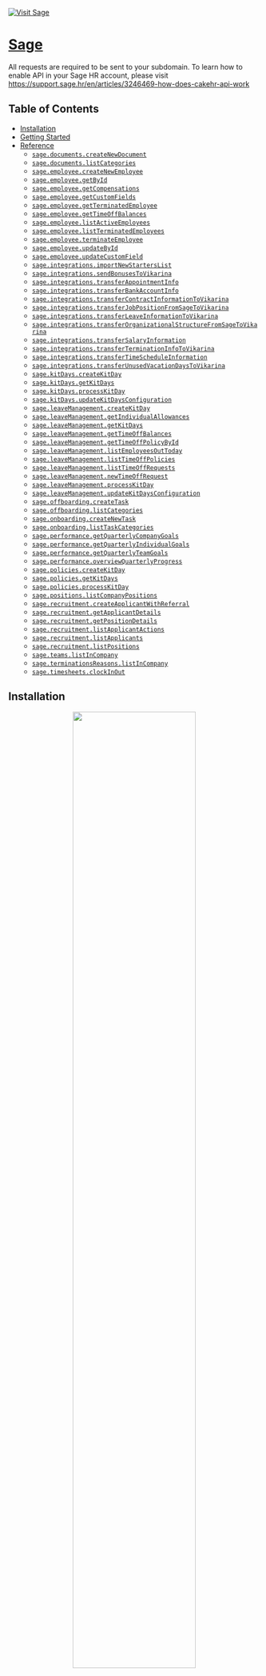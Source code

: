 <div align="left">

[![Visit Sage](./header.png)](https://sage.com)

# [Sage](https://sage.com)<a id="sage"></a>

All requests are required to be sent to your subdomain. To learn how to enable API in your Sage HR account, please visit https://support.sage.hr/en/articles/3246469-how-does-cakehr-api-work

</div>

## Table of Contents<a id="table-of-contents"></a>

<!-- toc -->

- [Installation](#installation)
- [Getting Started](#getting-started)
- [Reference](#reference)
  * [`sage.documents.createNewDocument`](#sagedocumentscreatenewdocument)
  * [`sage.documents.listCategories`](#sagedocumentslistcategories)
  * [`sage.employee.createNewEmployee`](#sageemployeecreatenewemployee)
  * [`sage.employee.getById`](#sageemployeegetbyid)
  * [`sage.employee.getCompensations`](#sageemployeegetcompensations)
  * [`sage.employee.getCustomFields`](#sageemployeegetcustomfields)
  * [`sage.employee.getTerminatedEmployee`](#sageemployeegetterminatedemployee)
  * [`sage.employee.getTimeOffBalances`](#sageemployeegettimeoffbalances)
  * [`sage.employee.listActiveEmployees`](#sageemployeelistactiveemployees)
  * [`sage.employee.listTerminatedEmployees`](#sageemployeelistterminatedemployees)
  * [`sage.employee.terminateEmployee`](#sageemployeeterminateemployee)
  * [`sage.employee.updateById`](#sageemployeeupdatebyid)
  * [`sage.employee.updateCustomField`](#sageemployeeupdatecustomfield)
  * [`sage.integrations.importNewStartersList`](#sageintegrationsimportnewstarterslist)
  * [`sage.integrations.sendBonusesToVikarina`](#sageintegrationssendbonusestovikarina)
  * [`sage.integrations.transferAppointmentInfo`](#sageintegrationstransferappointmentinfo)
  * [`sage.integrations.transferBankAccountInfo`](#sageintegrationstransferbankaccountinfo)
  * [`sage.integrations.transferContractInformationToVikarina`](#sageintegrationstransfercontractinformationtovikarina)
  * [`sage.integrations.transferJobPositionFromSageToVikarina`](#sageintegrationstransferjobpositionfromsagetovikarina)
  * [`sage.integrations.transferLeaveInformationToVikarina`](#sageintegrationstransferleaveinformationtovikarina)
  * [`sage.integrations.transferOrganizationalStructureFromSageToVikarina`](#sageintegrationstransferorganizationalstructurefromsagetovikarina)
  * [`sage.integrations.transferSalaryInformation`](#sageintegrationstransfersalaryinformation)
  * [`sage.integrations.transferTerminationInfoToVikarina`](#sageintegrationstransferterminationinfotovikarina)
  * [`sage.integrations.transferTimeScheduleInformation`](#sageintegrationstransfertimescheduleinformation)
  * [`sage.integrations.transferUnusedVacationDaysToVikarina`](#sageintegrationstransferunusedvacationdaystovikarina)
  * [`sage.kitDays.createKitDay`](#sagekitdayscreatekitday)
  * [`sage.kitDays.getKitDays`](#sagekitdaysgetkitdays)
  * [`sage.kitDays.processKitDay`](#sagekitdaysprocesskitday)
  * [`sage.kitDays.updateKitDaysConfiguration`](#sagekitdaysupdatekitdaysconfiguration)
  * [`sage.leaveManagement.createKitDay`](#sageleavemanagementcreatekitday)
  * [`sage.leaveManagement.getIndividualAllowances`](#sageleavemanagementgetindividualallowances)
  * [`sage.leaveManagement.getKitDays`](#sageleavemanagementgetkitdays)
  * [`sage.leaveManagement.getTimeOffBalances`](#sageleavemanagementgettimeoffbalances)
  * [`sage.leaveManagement.getTimeOffPolicyById`](#sageleavemanagementgettimeoffpolicybyid)
  * [`sage.leaveManagement.listEmployeesOutToday`](#sageleavemanagementlistemployeesouttoday)
  * [`sage.leaveManagement.listTimeOffPolicies`](#sageleavemanagementlisttimeoffpolicies)
  * [`sage.leaveManagement.listTimeOffRequests`](#sageleavemanagementlisttimeoffrequests)
  * [`sage.leaveManagement.newTimeOffRequest`](#sageleavemanagementnewtimeoffrequest)
  * [`sage.leaveManagement.processKitDay`](#sageleavemanagementprocesskitday)
  * [`sage.leaveManagement.updateKitDaysConfiguration`](#sageleavemanagementupdatekitdaysconfiguration)
  * [`sage.offboarding.createTask`](#sageoffboardingcreatetask)
  * [`sage.offboarding.listCategories`](#sageoffboardinglistcategories)
  * [`sage.onboarding.createNewTask`](#sageonboardingcreatenewtask)
  * [`sage.onboarding.listTaskCategories`](#sageonboardinglisttaskcategories)
  * [`sage.performance.getQuarterlyCompanyGoals`](#sageperformancegetquarterlycompanygoals)
  * [`sage.performance.getQuarterlyIndividualGoals`](#sageperformancegetquarterlyindividualgoals)
  * [`sage.performance.getQuarterlyTeamGoals`](#sageperformancegetquarterlyteamgoals)
  * [`sage.performance.overviewQuarterlyProgress`](#sageperformanceoverviewquarterlyprogress)
  * [`sage.policies.createKitDay`](#sagepoliciescreatekitday)
  * [`sage.policies.getKitDays`](#sagepoliciesgetkitdays)
  * [`sage.policies.processKitDay`](#sagepoliciesprocesskitday)
  * [`sage.positions.listCompanyPositions`](#sagepositionslistcompanypositions)
  * [`sage.recruitment.createApplicantWithReferral`](#sagerecruitmentcreateapplicantwithreferral)
  * [`sage.recruitment.getApplicantDetails`](#sagerecruitmentgetapplicantdetails)
  * [`sage.recruitment.getPositionDetails`](#sagerecruitmentgetpositiondetails)
  * [`sage.recruitment.listApplicantActions`](#sagerecruitmentlistapplicantactions)
  * [`sage.recruitment.listApplicants`](#sagerecruitmentlistapplicants)
  * [`sage.recruitment.listPositions`](#sagerecruitmentlistpositions)
  * [`sage.teams.listInCompany`](#sageteamslistincompany)
  * [`sage.terminationsReasons.listInCompany`](#sageterminationsreasonslistincompany)
  * [`sage.timesheets.clockInOut`](#sagetimesheetsclockinout)

<!-- tocstop -->

## Installation<a id="installation"></a>
<div align="center">
  <a href="https://konfigthis.com/sdk-sign-up?company=Sage&language=TypeScript">
    <img src="https://raw.githubusercontent.com/konfig-dev/brand-assets/HEAD/cta-images/typescript-cta.png" width="70%">
  </a>
</div>

## Getting Started<a id="getting-started"></a>

```typescript
import { Sage } from "sage-typescript-sdk";

const sage = new Sage({
  // Defining the base path is optional and defaults to https://subdomain.sage.hr/api
  // basePath: "https://subdomain.sage.hr/api",
  apiKey: "API_KEY",
});

const createNewDocumentResponse = await sage.documents.createNewDocument({
  file: fs.readFileSync("/path/to/file"),
  employee_id: 1,
});

console.log(createNewDocumentResponse);
```

## Reference<a id="reference"></a>


### `sage.documents.createNewDocument`<a id="sagedocumentscreatenewdocument"></a>

Document will only be visible to employee themselves

#### 🛠️ Usage<a id="🛠️-usage"></a>

```typescript
const createNewDocumentResponse = await sage.documents.createNewDocument({
  file: fs.readFileSync("/path/to/file"),
  employee_id: 1,
});
```

#### ⚙️ Parameters<a id="⚙️-parameters"></a>

##### file: `Uint8Array | File | buffer.File`<a id="file-uint8array--file--bufferfile"></a>

The file to upload.

##### employeeId: `number`<a id="employeeid-number"></a>

Employee identifier

##### description: `string`<a id="description-string"></a>

Document description

##### categoryId: `number`<a id="categoryid-number"></a>

Category identifier, leave empty for default category

##### notify: `string`<a id="notify-string"></a>

\\\'true\\\' to notify employee by email

#### 🔄 Return<a id="🔄-return"></a>

[DocumentsCreateNewDocumentResponse](./models/documents-create-new-document-response.ts)

#### 🌐 Endpoint<a id="🌐-endpoint"></a>

`/documents` `POST`

[🔙 **Back to Table of Contents**](#table-of-contents)

---


### `sage.documents.listCategories`<a id="sagedocumentslistcategories"></a>

List document categories

#### 🛠️ Usage<a id="🛠️-usage"></a>

```typescript
const listCategoriesResponse = await sage.documents.listCategories();
```

#### 🔄 Return<a id="🔄-return"></a>

[DocumentsListCategoriesResponse](./models/documents-list-categories-response.ts)

#### 🌐 Endpoint<a id="🌐-endpoint"></a>

`/documents/categories` `GET`

[🔙 **Back to Table of Contents**](#table-of-contents)

---


### `sage.employee.createNewEmployee`<a id="sageemployeecreatenewemployee"></a>

Create new employee

#### 🛠️ Usage<a id="🛠️-usage"></a>

```typescript
const createNewEmployeeResponse = await sage.employee.createNewEmployee({
  email: "email_example",
  first_name: "first_name_example",
  last_name: "last_name_example",
});
```

#### ⚙️ Parameters<a id="⚙️-parameters"></a>

##### email: `string`<a id="email-string"></a>

Employees email

##### firstName: `string`<a id="firstname-string"></a>

Employees first name

##### lastName: `string`<a id="lastname-string"></a>

Employees last name

##### workStartDate: `string`<a id="workstartdate-string"></a>

Employees work start date, format: YYYY-MM-DD, leave empty to use todays date

##### sendEmail: `string`<a id="sendemail-string"></a>

\\\'true\\\' to send welcome email to employee

#### 🔄 Return<a id="🔄-return"></a>

[EmployeeCreateNewEmployeeResponse](./models/employee-create-new-employee-response.ts)

#### 🌐 Endpoint<a id="🌐-endpoint"></a>

`/employees` `POST`

[🔙 **Back to Table of Contents**](#table-of-contents)

---


### `sage.employee.getById`<a id="sageemployeegetbyid"></a>

Single active employee in company

#### 🛠️ Usage<a id="🛠️-usage"></a>

```typescript
const getByIdResponse = await sage.employee.getById({
  id: 1,
});
```

#### ⚙️ Parameters<a id="⚙️-parameters"></a>

##### id: `number`<a id="id-number"></a>

Numeric ID of the user to get.

##### teamHistory: `boolean`<a id="teamhistory-boolean"></a>

##### employmentStatusHistory: `boolean`<a id="employmentstatushistory-boolean"></a>

##### positionHistory: `boolean`<a id="positionhistory-boolean"></a>

#### 🔄 Return<a id="🔄-return"></a>

[EmployeeGetByIdResponse](./models/employee-get-by-id-response.ts)

#### 🌐 Endpoint<a id="🌐-endpoint"></a>

`/employees/{id}` `GET`

[🔙 **Back to Table of Contents**](#table-of-contents)

---


### `sage.employee.getCompensations`<a id="sageemployeegetcompensations"></a>

Employee compensations

#### 🛠️ Usage<a id="🛠️-usage"></a>

```typescript
const getCompensationsResponse = await sage.employee.getCompensations({
  id: 1,
});
```

#### ⚙️ Parameters<a id="⚙️-parameters"></a>

##### id: `number`<a id="id-number"></a>

Numeric ID of the user to get.

#### 🔄 Return<a id="🔄-return"></a>

[EmployeeGetCompensationsResponse](./models/employee-get-compensations-response.ts)

#### 🌐 Endpoint<a id="🌐-endpoint"></a>

`/employees/{id}/compensations` `GET`

[🔙 **Back to Table of Contents**](#table-of-contents)

---


### `sage.employee.getCustomFields`<a id="sageemployeegetcustomfields"></a>

Employee custom fields

#### 🛠️ Usage<a id="🛠️-usage"></a>

```typescript
const getCustomFieldsResponse = await sage.employee.getCustomFields({
  id: 1,
});
```

#### ⚙️ Parameters<a id="⚙️-parameters"></a>

##### id: `number`<a id="id-number"></a>

Numeric ID of the user to get.

#### 🔄 Return<a id="🔄-return"></a>

[EmployeeGetCustomFieldsResponse](./models/employee-get-custom-fields-response.ts)

#### 🌐 Endpoint<a id="🌐-endpoint"></a>

`/employees/{id}/custom-fields` `GET`

[🔙 **Back to Table of Contents**](#table-of-contents)

---


### `sage.employee.getTerminatedEmployee`<a id="sageemployeegetterminatedemployee"></a>

Single terminated employee in company

#### 🛠️ Usage<a id="🛠️-usage"></a>

```typescript
const getTerminatedEmployeeResponse = await sage.employee.getTerminatedEmployee(
  {
    id: 1,
  }
);
```

#### ⚙️ Parameters<a id="⚙️-parameters"></a>

##### id: `number`<a id="id-number"></a>

Numeric ID of the user to get.

#### 🔄 Return<a id="🔄-return"></a>

[EmployeeGetTerminatedEmployeeResponse](./models/employee-get-terminated-employee-response.ts)

#### 🌐 Endpoint<a id="🌐-endpoint"></a>

`/terminated-employees/{id}` `GET`

[🔙 **Back to Table of Contents**](#table-of-contents)

---


### `sage.employee.getTimeOffBalances`<a id="sageemployeegettimeoffbalances"></a>

Employee time off balances

#### 🛠️ Usage<a id="🛠️-usage"></a>

```typescript
const getTimeOffBalancesResponse = await sage.employee.getTimeOffBalances({
  id: 1,
});
```

#### ⚙️ Parameters<a id="⚙️-parameters"></a>

##### id: `number`<a id="id-number"></a>

Numeric ID of the user to get.

#### 🔄 Return<a id="🔄-return"></a>

[LeaveManagementGetTimeOffBalancesResponse](./models/leave-management-get-time-off-balances-response.ts)

#### 🌐 Endpoint<a id="🌐-endpoint"></a>

`/employees/{id}/leave-management/balances` `GET`

[🔙 **Back to Table of Contents**](#table-of-contents)

---


### `sage.employee.listActiveEmployees`<a id="sageemployeelistactiveemployees"></a>

List active employees in company

#### 🛠️ Usage<a id="🛠️-usage"></a>

```typescript
const listActiveEmployeesResponse = await sage.employee.listActiveEmployees({});
```

#### ⚙️ Parameters<a id="⚙️-parameters"></a>

##### page: `number`<a id="page-number"></a>

##### teamHistory: `boolean`<a id="teamhistory-boolean"></a>

##### employmentStatusHistory: `boolean`<a id="employmentstatushistory-boolean"></a>

##### positionHistory: `boolean`<a id="positionhistory-boolean"></a>

#### 🔄 Return<a id="🔄-return"></a>

[EmployeeListActiveEmployeesResponse](./models/employee-list-active-employees-response.ts)

#### 🌐 Endpoint<a id="🌐-endpoint"></a>

`/employees` `GET`

[🔙 **Back to Table of Contents**](#table-of-contents)

---


### `sage.employee.listTerminatedEmployees`<a id="sageemployeelistterminatedemployees"></a>

List terminated employees in company

#### 🛠️ Usage<a id="🛠️-usage"></a>

```typescript
const listTerminatedEmployeesResponse =
  await sage.employee.listTerminatedEmployees({});
```

#### ⚙️ Parameters<a id="⚙️-parameters"></a>

##### page: `number`<a id="page-number"></a>

#### 🔄 Return<a id="🔄-return"></a>

[EmployeeListTerminatedEmployeesResponse](./models/employee-list-terminated-employees-response.ts)

#### 🌐 Endpoint<a id="🌐-endpoint"></a>

`/terminated-employees` `GET`

[🔙 **Back to Table of Contents**](#table-of-contents)

---


### `sage.employee.terminateEmployee`<a id="sageemployeeterminateemployee"></a>

Terminate employee

#### 🛠️ Usage<a id="🛠️-usage"></a>

```typescript
const terminateEmployeeResponse = await sage.employee.terminateEmployee({
  id: 1,
  date: "date_example",
  termination_reason_id: 3.14,
});
```

#### ⚙️ Parameters<a id="⚙️-parameters"></a>

##### id: `number`<a id="id-number"></a>

Numeric ID of the user

##### date: `string`<a id="date-string"></a>

Last working day; format: YYYY-MM-DD

##### terminationReasonId: `number`<a id="terminationreasonid-number"></a>

Termination reason ID

##### comments: `string`<a id="comments-string"></a>

Comments

#### 🔄 Return<a id="🔄-return"></a>

[EmployeeTerminateEmployeeResponse](./models/employee-terminate-employee-response.ts)

#### 🌐 Endpoint<a id="🌐-endpoint"></a>

`/employees/{id}/terminations` `POST`

[🔙 **Back to Table of Contents**](#table-of-contents)

---


### `sage.employee.updateById`<a id="sageemployeeupdatebyid"></a>

Update Employee

#### 🛠️ Usage<a id="🛠️-usage"></a>

```typescript
const updateByIdResponse = await sage.employee.updateById({
  id: 1,
  first_name: "Jane",
  last_name: "Doe",
  work_start_date: "2020-01-28",
  location_id: 1,
  team_id: 2,
  leader_id: 3,
  position_id: 101,
  employee_number: "0123456",
});
```

#### ⚙️ Parameters<a id="⚙️-parameters"></a>

##### id: `number`<a id="id-number"></a>

Numeric ID of the user to update.

##### first_name: `string`<a id="first_name-string"></a>

##### last_name: `string`<a id="last_name-string"></a>

##### work_start_date: `string`<a id="work_start_date-string"></a>

##### location_id: `number`<a id="location_id-number"></a>

##### team_id: `number`<a id="team_id-number"></a>

##### leader_id: `number`<a id="leader_id-number"></a>

##### position_id: `number`<a id="position_id-number"></a>

##### employee_number: `string`<a id="employee_number-string"></a>

##### approver_ids: `number`[]<a id="approver_ids-number"></a>

##### selected_leave_types: `number`[]<a id="selected_leave_types-number"></a>

#### 🔄 Return<a id="🔄-return"></a>

[EmployeeUpdateByIdResponse](./models/employee-update-by-id-response.ts)

#### 🌐 Endpoint<a id="🌐-endpoint"></a>

`/employees/{id}` `PUT`

[🔙 **Back to Table of Contents**](#table-of-contents)

---


### `sage.employee.updateCustomField`<a id="sageemployeeupdatecustomfield"></a>

Update employee custom field

#### 🛠️ Usage<a id="🛠️-usage"></a>

```typescript
const updateCustomFieldResponse = await sage.employee.updateCustomField({
  id: 1,
  customFieldId: 1,
  value: "value_example",
});
```

#### ⚙️ Parameters<a id="⚙️-parameters"></a>

##### id: `number`<a id="id-number"></a>

Employee identifier

##### customFieldId: `number`<a id="customfieldid-number"></a>

Custom field identifier

##### value: `string`<a id="value-string"></a>

String or array (for tags)

#### 🔄 Return<a id="🔄-return"></a>

[EmployeeUpdateCustomFieldResponse](./models/employee-update-custom-field-response.ts)

#### 🌐 Endpoint<a id="🌐-endpoint"></a>

`/employees/{id}/custom-fields/{custom_field_id}` `PUT`

[🔙 **Back to Table of Contents**](#table-of-contents)

---


### `sage.integrations.importNewStartersList`<a id="sageintegrationsimportnewstarterslist"></a>

New starters list from Sage HR to Vikarina

#### 🛠️ Usage<a id="🛠️-usage"></a>

```typescript
const importNewStartersListResponse =
  await sage.integrations.importNewStartersList({});
```

#### ⚙️ Parameters<a id="⚙️-parameters"></a>

##### startDate: `string`<a id="startdate-string"></a>

##### endDate: `string`<a id="enddate-string"></a>

#### 🔄 Return<a id="🔄-return"></a>

[IntegrationsImportNewStartersListResponse](./models/integrations-import-new-starters-list-response.ts)

#### 🌐 Endpoint<a id="🌐-endpoint"></a>

`/vikarina/newstarter-employees` `POST`

[🔙 **Back to Table of Contents**](#table-of-contents)

---


### `sage.integrations.sendBonusesToVikarina`<a id="sageintegrationssendbonusestovikarina"></a>

Sending bonuses [payed once] to Vikarina

#### 🛠️ Usage<a id="🛠️-usage"></a>

```typescript
const sendBonusesToVikarinaResponse =
  await sage.integrations.sendBonusesToVikarina({});
```

#### ⚙️ Parameters<a id="⚙️-parameters"></a>

##### startDate: `string`<a id="startdate-string"></a>

##### endDate: `string`<a id="enddate-string"></a>

#### 🔄 Return<a id="🔄-return"></a>

[IntegrationsSendBonusesToVikarinaResponse](./models/integrations-send-bonuses-to-vikarina-response.ts)

#### 🌐 Endpoint<a id="🌐-endpoint"></a>

`/vikarina/bonuses` `POST`

[🔙 **Back to Table of Contents**](#table-of-contents)

---


### `sage.integrations.transferAppointmentInfo`<a id="sageintegrationstransferappointmentinfo"></a>

New appointment (position changes) information transfer from Sage HR to Vikarina

#### 🛠️ Usage<a id="🛠️-usage"></a>

```typescript
const transferAppointmentInfoResponse =
  await sage.integrations.transferAppointmentInfo({});
```

#### ⚙️ Parameters<a id="⚙️-parameters"></a>

##### startDate: `string`<a id="startdate-string"></a>

##### endDate: `string`<a id="enddate-string"></a>

#### 🔄 Return<a id="🔄-return"></a>

[IntegrationsTransferAppointmentInfoResponse](./models/integrations-transfer-appointment-info-response.ts)

#### 🌐 Endpoint<a id="🌐-endpoint"></a>

`/vikarina/appointments` `POST`

[🔙 **Back to Table of Contents**](#table-of-contents)

---


### `sage.integrations.transferBankAccountInfo`<a id="sageintegrationstransferbankaccountinfo"></a>

Bank account information transfer (Custom field) from Sage HR to Vikarina

#### 🛠️ Usage<a id="🛠️-usage"></a>

```typescript
const transferBankAccountInfoResponse =
  await sage.integrations.transferBankAccountInfo();
```

#### 🔄 Return<a id="🔄-return"></a>

[IntegrationsTransferBankAccountInfoResponse](./models/integrations-transfer-bank-account-info-response.ts)

#### 🌐 Endpoint<a id="🌐-endpoint"></a>

`/vikarina/bank-accounts` `POST`

[🔙 **Back to Table of Contents**](#table-of-contents)

---


### `sage.integrations.transferContractInformationToVikarina`<a id="sageintegrationstransfercontractinformationtovikarina"></a>

Contract (custom field) information transfer from Sage HR to Vikarina

#### 🛠️ Usage<a id="🛠️-usage"></a>

```typescript
const transferContractInformationToVikarinaResponse =
  await sage.integrations.transferContractInformationToVikarina();
```

#### 🔄 Return<a id="🔄-return"></a>

[IntegrationsTransferContractInformationToVikarinaResponse](./models/integrations-transfer-contract-information-to-vikarina-response.ts)

#### 🌐 Endpoint<a id="🌐-endpoint"></a>

`/vikarina/contract-information` `POST`

[🔙 **Back to Table of Contents**](#table-of-contents)

---


### `sage.integrations.transferJobPositionFromSageToVikarina`<a id="sageintegrationstransferjobpositionfromsagetovikarina"></a>

Job position transfer from Sage HR to Vikarina

#### 🛠️ Usage<a id="🛠️-usage"></a>

```typescript
const transferJobPositionFromSageToVikarinaResponse =
  await sage.integrations.transferJobPositionFromSageToVikarina();
```

#### 🔄 Return<a id="🔄-return"></a>

[IntegrationsTransferJobPositionFromSageToVikarinaResponse](./models/integrations-transfer-job-position-from-sage-to-vikarina-response.ts)

#### 🌐 Endpoint<a id="🌐-endpoint"></a>

`/vikarina/job-positions` `POST`

[🔙 **Back to Table of Contents**](#table-of-contents)

---


### `sage.integrations.transferLeaveInformationToVikarina`<a id="sageintegrationstransferleaveinformationtovikarina"></a>

Leaves information transfer from Sage HR to Vikarina

#### 🛠️ Usage<a id="🛠️-usage"></a>

```typescript
const transferLeaveInformationToVikarinaResponse =
  await sage.integrations.transferLeaveInformationToVikarina({});
```

#### ⚙️ Parameters<a id="⚙️-parameters"></a>

##### startDate: `string`<a id="startdate-string"></a>

##### endDate: `string`<a id="enddate-string"></a>

#### 🔄 Return<a id="🔄-return"></a>

[IntegrationsTransferLeaveInformationToVikarinaResponse](./models/integrations-transfer-leave-information-to-vikarina-response.ts)

#### 🌐 Endpoint<a id="🌐-endpoint"></a>

`/vikarina/leave-types` `POST`

[🔙 **Back to Table of Contents**](#table-of-contents)

---


### `sage.integrations.transferOrganizationalStructureFromSageToVikarina`<a id="sageintegrationstransferorganizationalstructurefromsagetovikarina"></a>

Organizational structure transfer from Sage HR to Vikarina

#### 🛠️ Usage<a id="🛠️-usage"></a>

```typescript
const transferOrganizationalStructureFromSageToVikarinaResponse =
  await sage.integrations.transferOrganizationalStructureFromSageToVikarina();
```

#### 🔄 Return<a id="🔄-return"></a>

[IntegrationsTransferOrganizationalStructureFromSageToVikarinaResponse](./models/integrations-transfer-organizational-structure-from-sage-to-vikarina-response.ts)

#### 🌐 Endpoint<a id="🌐-endpoint"></a>

`/vikarina/organization-structure` `POST`

[🔙 **Back to Table of Contents**](#table-of-contents)

---


### `sage.integrations.transferSalaryInformation`<a id="sageintegrationstransfersalaryinformation"></a>

Salary information transfer from Sage HR to Vikarina to Vikarina

#### 🛠️ Usage<a id="🛠️-usage"></a>

```typescript
const transferSalaryInformationResponse =
  await sage.integrations.transferSalaryInformation({});
```

#### ⚙️ Parameters<a id="⚙️-parameters"></a>

##### startDate: `string`<a id="startdate-string"></a>

##### endDate: `string`<a id="enddate-string"></a>

#### 🔄 Return<a id="🔄-return"></a>

[IntegrationsTransferSalaryInformationResponse](./models/integrations-transfer-salary-information-response.ts)

#### 🌐 Endpoint<a id="🌐-endpoint"></a>

`/vikarina/salaries` `POST`

[🔙 **Back to Table of Contents**](#table-of-contents)

---


### `sage.integrations.transferTerminationInfoToVikarina`<a id="sageintegrationstransferterminationinfotovikarina"></a>

Termination information transfer from Sage HR to Vikarina

#### 🛠️ Usage<a id="🛠️-usage"></a>

```typescript
const transferTerminationInfoToVikarinaResponse =
  await sage.integrations.transferTerminationInfoToVikarina({});
```

#### ⚙️ Parameters<a id="⚙️-parameters"></a>

##### startDate: `string`<a id="startdate-string"></a>

##### endDate: `string`<a id="enddate-string"></a>

#### 🔄 Return<a id="🔄-return"></a>

[IntegrationsTransferTerminationInfoToVikarinaResponse](./models/integrations-transfer-termination-info-to-vikarina-response.ts)

#### 🌐 Endpoint<a id="🌐-endpoint"></a>

`/vikarina/terminated-employees` `POST`

[🔙 **Back to Table of Contents**](#table-of-contents)

---


### `sage.integrations.transferTimeScheduleInformation`<a id="sageintegrationstransfertimescheduleinformation"></a>

Time Schedule information transfer from Sage HR to Vikarina

#### 🛠️ Usage<a id="🛠️-usage"></a>

```typescript
const transferTimeScheduleInformationResponse =
  await sage.integrations.transferTimeScheduleInformation({});
```

#### ⚙️ Parameters<a id="⚙️-parameters"></a>

##### startDate: `string`<a id="startdate-string"></a>

##### endDate: `string`<a id="enddate-string"></a>

#### 🔄 Return<a id="🔄-return"></a>

[IntegrationsTransferTimeScheduleInformationResponse](./models/integrations-transfer-time-schedule-information-response.ts)

#### 🌐 Endpoint<a id="🌐-endpoint"></a>

`/vikarina/timesheets` `POST`

[🔙 **Back to Table of Contents**](#table-of-contents)

---


### `sage.integrations.transferUnusedVacationDaysToVikarina`<a id="sageintegrationstransferunusedvacationdaystovikarina"></a>

Unused vacation days transfer from Sage HR to Vikarina

#### 🛠️ Usage<a id="🛠️-usage"></a>

```typescript
const transferUnusedVacationDaysToVikarinaResponse =
  await sage.integrations.transferUnusedVacationDaysToVikarina();
```

#### 🔄 Return<a id="🔄-return"></a>

[IntegrationsTransferUnusedVacationDaysToVikarinaResponse](./models/integrations-transfer-unused-vacation-days-to-vikarina-response.ts)

#### 🌐 Endpoint<a id="🌐-endpoint"></a>

`/vikarina/unused-days` `POST`

[🔙 **Back to Table of Contents**](#table-of-contents)

---


### `sage.kitDays.createKitDay`<a id="sagekitdayscreatekitday"></a>

Create a KIT day in a leave

#### 🛠️ Usage<a id="🛠️-usage"></a>

```typescript
const createKitDayResponse = await sage.kitDays.createKitDay({
  policy_id: 1,
  employee_id: 1,
  date: "2020-01-01",
  date_from: "2020-01-01",
  date_to: "2020-01-01",
});
```

#### ⚙️ Parameters<a id="⚙️-parameters"></a>

##### policyId: `number`<a id="policyid-number"></a>

Time-off policy identifier

##### employeeId: `number`<a id="employeeid-number"></a>

Employee identifier

##### date: `string`<a id="date-string"></a>

Date of single-day KIT day

##### dateFrom: `string`<a id="datefrom-string"></a>

Start date of a multi-day KIT day

##### dateTo: `string`<a id="dateto-string"></a>

End date of a multi-day KIT day

#### 🔄 Return<a id="🔄-return"></a>

[LeaveManagementCreateKitDayResponse](./models/leave-management-create-kit-day-response.ts)

#### 🌐 Endpoint<a id="🌐-endpoint"></a>

`/leave-management/kit-days` `POST`

[🔙 **Back to Table of Contents**](#table-of-contents)

---


### `sage.kitDays.getKitDays`<a id="sagekitdaysgetkitdays"></a>

View all the KIT days of an employee in a policy

#### 🛠️ Usage<a id="🛠️-usage"></a>

```typescript
const getKitDaysResponse = await sage.kitDays.getKitDays({
  policyId: 1,
  employeeId: 1,
});
```

#### ⚙️ Parameters<a id="⚙️-parameters"></a>

##### policyId: `number`<a id="policyid-number"></a>

Time-off policy identifier

##### employeeId: `number`<a id="employeeid-number"></a>

Employee identifier

#### 🔄 Return<a id="🔄-return"></a>

[LeaveManagementGetKitDaysResponse](./models/leave-management-get-kit-days-response.ts)

#### 🌐 Endpoint<a id="🌐-endpoint"></a>

`/leave-management/kit-days` `GET`

[🔙 **Back to Table of Contents**](#table-of-contents)

---


### `sage.kitDays.processKitDay`<a id="sagekitdaysprocesskitday"></a>

Approve, decline or cancel a KIT day

#### 🛠️ Usage<a id="🛠️-usage"></a>

```typescript
const processKitDayResponse = await sage.kitDays.processKitDay({
  id: 1,
  status: "cancel",
});
```

#### ⚙️ Parameters<a id="⚙️-parameters"></a>

##### id: `number`<a id="id-number"></a>

KIT day identifier

##### status: `string`<a id="status-string"></a>

Action to apply to the specified KIT day

#### 🌐 Endpoint<a id="🌐-endpoint"></a>

`/leave-management/kit-days/{id}` `PATCH`

[🔙 **Back to Table of Contents**](#table-of-contents)

---


### `sage.kitDays.updateKitDaysConfiguration`<a id="sagekitdaysupdatekitdaysconfiguration"></a>

Update KIT days configuration of a time off policy

#### 🛠️ Usage<a id="🛠️-usage"></a>

```typescript
const updateKitDaysConfigurationResponse =
  await sage.kitDays.updateKitDaysConfiguration({
    id: 1,
    kit_days_enabled: true,
    kit_days_quantity: 5,
  });
```

#### ⚙️ Parameters<a id="⚙️-parameters"></a>

##### id: `number`<a id="id-number"></a>

Numeric ID of the policy to get.

##### kitDaysEnabled: `boolean`<a id="kitdaysenabled-boolean"></a>

Whether the policy allows Kit days or not

##### kitDaysQuantity: `number`<a id="kitdaysquantity-number"></a>

Maximum number of Kit days allowed in the policy

#### 🌐 Endpoint<a id="🌐-endpoint"></a>

`/leave-management/policies/{id}` `PATCH`

[🔙 **Back to Table of Contents**](#table-of-contents)

---


### `sage.leaveManagement.createKitDay`<a id="sageleavemanagementcreatekitday"></a>

Create a KIT day in a leave

#### 🛠️ Usage<a id="🛠️-usage"></a>

```typescript
const createKitDayResponse = await sage.leaveManagement.createKitDay({
  policy_id: 1,
  employee_id: 1,
  date: "2020-01-01",
  date_from: "2020-01-01",
  date_to: "2020-01-01",
});
```

#### ⚙️ Parameters<a id="⚙️-parameters"></a>

##### policyId: `number`<a id="policyid-number"></a>

Time-off policy identifier

##### employeeId: `number`<a id="employeeid-number"></a>

Employee identifier

##### date: `string`<a id="date-string"></a>

Date of single-day KIT day

##### dateFrom: `string`<a id="datefrom-string"></a>

Start date of a multi-day KIT day

##### dateTo: `string`<a id="dateto-string"></a>

End date of a multi-day KIT day

#### 🔄 Return<a id="🔄-return"></a>

[LeaveManagementCreateKitDayResponse](./models/leave-management-create-kit-day-response.ts)

#### 🌐 Endpoint<a id="🌐-endpoint"></a>

`/leave-management/kit-days` `POST`

[🔙 **Back to Table of Contents**](#table-of-contents)

---


### `sage.leaveManagement.getIndividualAllowances`<a id="sageleavemanagementgetindividualallowances"></a>

Report with individual allowances

#### 🛠️ Usage<a id="🛠️-usage"></a>

```typescript
const getIndividualAllowancesResponse =
  await sage.leaveManagement.getIndividualAllowances({});
```

#### ⚙️ Parameters<a id="⚙️-parameters"></a>

##### page: `number`<a id="page-number"></a>

##### perPage: `number`<a id="perpage-number"></a>

##### locationIds: `number`[]<a id="locationids-number"></a>

Limit the reports to employees in specified location ids

##### employeeIds: `number`[]<a id="employeeids-number"></a>

Limit the reports to selected employee ids

##### teamIds: `number`[]<a id="teamids-number"></a>

Limit the reports to employees in specified team ids

#### 🔄 Return<a id="🔄-return"></a>

[LeaveManagementGetIndividualAllowancesResponse](./models/leave-management-get-individual-allowances-response.ts)

#### 🌐 Endpoint<a id="🌐-endpoint"></a>

`/leave-management/reports/individual-allowances` `GET`

[🔙 **Back to Table of Contents**](#table-of-contents)

---


### `sage.leaveManagement.getKitDays`<a id="sageleavemanagementgetkitdays"></a>

View all the KIT days of an employee in a policy

#### 🛠️ Usage<a id="🛠️-usage"></a>

```typescript
const getKitDaysResponse = await sage.leaveManagement.getKitDays({
  policyId: 1,
  employeeId: 1,
});
```

#### ⚙️ Parameters<a id="⚙️-parameters"></a>

##### policyId: `number`<a id="policyid-number"></a>

Time-off policy identifier

##### employeeId: `number`<a id="employeeid-number"></a>

Employee identifier

#### 🔄 Return<a id="🔄-return"></a>

[LeaveManagementGetKitDaysResponse](./models/leave-management-get-kit-days-response.ts)

#### 🌐 Endpoint<a id="🌐-endpoint"></a>

`/leave-management/kit-days` `GET`

[🔙 **Back to Table of Contents**](#table-of-contents)

---


### `sage.leaveManagement.getTimeOffBalances`<a id="sageleavemanagementgettimeoffbalances"></a>

Employee time off balances

#### 🛠️ Usage<a id="🛠️-usage"></a>

```typescript
const getTimeOffBalancesResponse =
  await sage.leaveManagement.getTimeOffBalances({
    id: 1,
  });
```

#### ⚙️ Parameters<a id="⚙️-parameters"></a>

##### id: `number`<a id="id-number"></a>

Numeric ID of the user to get.

#### 🔄 Return<a id="🔄-return"></a>

[LeaveManagementGetTimeOffBalancesResponse](./models/leave-management-get-time-off-balances-response.ts)

#### 🌐 Endpoint<a id="🌐-endpoint"></a>

`/employees/{id}/leave-management/balances` `GET`

[🔙 **Back to Table of Contents**](#table-of-contents)

---


### `sage.leaveManagement.getTimeOffPolicyById`<a id="sageleavemanagementgettimeoffpolicybyid"></a>

Details about a time off policy

#### 🛠️ Usage<a id="🛠️-usage"></a>

```typescript
const getTimeOffPolicyByIdResponse =
  await sage.leaveManagement.getTimeOffPolicyById({
    id: 1,
  });
```

#### ⚙️ Parameters<a id="⚙️-parameters"></a>

##### id: `number`<a id="id-number"></a>

Numeric ID of the policy to get.

#### 🔄 Return<a id="🔄-return"></a>

[LeaveManagementGetTimeOffPolicyByIdResponse](./models/leave-management-get-time-off-policy-by-id-response.ts)

#### 🌐 Endpoint<a id="🌐-endpoint"></a>

`/leave-management/policies/{id}` `GET`

[🔙 **Back to Table of Contents**](#table-of-contents)

---


### `sage.leaveManagement.listEmployeesOutToday`<a id="sageleavemanagementlistemployeesouttoday"></a>

List employees out of office today

#### 🛠️ Usage<a id="🛠️-usage"></a>

```typescript
const listEmployeesOutTodayResponse =
  await sage.leaveManagement.listEmployeesOutToday({});
```

#### ⚙️ Parameters<a id="⚙️-parameters"></a>

##### date: `string`<a id="date-string"></a>

Optional date, defauls to today

#### 🔄 Return<a id="🔄-return"></a>

[LeaveManagementListEmployeesOutTodayResponse](./models/leave-management-list-employees-out-today-response.ts)

#### 🌐 Endpoint<a id="🌐-endpoint"></a>

`/leave-management/out-of-office-today` `GET`

[🔙 **Back to Table of Contents**](#table-of-contents)

---


### `sage.leaveManagement.listTimeOffPolicies`<a id="sageleavemanagementlisttimeoffpolicies"></a>

List time off policies

#### 🛠️ Usage<a id="🛠️-usage"></a>

```typescript
const listTimeOffPoliciesResponse =
  await sage.leaveManagement.listTimeOffPolicies();
```

#### 🔄 Return<a id="🔄-return"></a>

[LeaveManagementListTimeOffPoliciesResponse](./models/leave-management-list-time-off-policies-response.ts)

#### 🌐 Endpoint<a id="🌐-endpoint"></a>

`/leave-management/policies` `GET`

[🔙 **Back to Table of Contents**](#table-of-contents)

---


### `sage.leaveManagement.listTimeOffRequests`<a id="sageleavemanagementlisttimeoffrequests"></a>

List time off requests

#### 🛠️ Usage<a id="🛠️-usage"></a>

```typescript
const listTimeOffRequestsResponse =
  await sage.leaveManagement.listTimeOffRequests({});
```

#### ⚙️ Parameters<a id="⚙️-parameters"></a>

##### page: `number`<a id="page-number"></a>

##### from: `string`<a id="from-string"></a>

If not specified defaults to beginning of current month

##### to: `string`<a id="to-string"></a>

If not specified defaults to end of current month. Days between from date and to date must be less than 65. If you need info for larger period of time make multiple requests;

#### 🔄 Return<a id="🔄-return"></a>

[LeaveManagementListTimeOffRequestsResponse](./models/leave-management-list-time-off-requests-response.ts)

#### 🌐 Endpoint<a id="🌐-endpoint"></a>

`/leave-management/requests` `GET`

[🔙 **Back to Table of Contents**](#table-of-contents)

---


### `sage.leaveManagement.newTimeOffRequest`<a id="sageleavemanagementnewtimeoffrequest"></a>

Create new time off request

#### 🛠️ Usage<a id="🛠️-usage"></a>

```typescript
const newTimeOffRequestResponse = await sage.leaveManagement.newTimeOffRequest({
  type: "single",
  time_off_policy_id: 1,
  employee_id: 1,
  part_of_day: "all_day",
  time_from: "07:30",
  time_to: "900",
});
```

#### ⚙️ Parameters<a id="⚙️-parameters"></a>

##### type: `string`<a id="type-string"></a>

##### timeOffPolicyId: `number`<a id="timeoffpolicyid-number"></a>

##### employeeId: `number`<a id="employeeid-number"></a>

##### partOfDay: `string`<a id="partofday-string"></a>

required if type is single

##### date: `string`<a id="date-string"></a>

format: YYYY-MM-DD; required if type is single

##### dateFrom: `string`<a id="datefrom-string"></a>

format: YYYY-MM-DD; required if type is multi

##### dateTo: `string`<a id="dateto-string"></a>

format: YYYY-MM-DD; required if type is multi

##### hours: `number`<a id="hours-number"></a>

required if type is single & part_of_day is first_part_of_day or second_part_of_day

##### timeFrom: `string`<a id="timefrom-string"></a>

format: H:M; required if part_of_day is specific_timespan

##### timeTo: `string`<a id="timeto-string"></a>

format: H:M; required if part_of_day is specific_timespan

##### details: `string`<a id="details-string"></a>

required based on policy settings

#### 🔄 Return<a id="🔄-return"></a>

[LeaveManagementNewTimeOffRequestResponse](./models/leave-management-new-time-off-request-response.ts)

#### 🌐 Endpoint<a id="🌐-endpoint"></a>

`/leave-management/requests` `POST`

[🔙 **Back to Table of Contents**](#table-of-contents)

---


### `sage.leaveManagement.processKitDay`<a id="sageleavemanagementprocesskitday"></a>

Approve, decline or cancel a KIT day

#### 🛠️ Usage<a id="🛠️-usage"></a>

```typescript
const processKitDayResponse = await sage.leaveManagement.processKitDay({
  id: 1,
  status: "cancel",
});
```

#### ⚙️ Parameters<a id="⚙️-parameters"></a>

##### id: `number`<a id="id-number"></a>

KIT day identifier

##### status: `string`<a id="status-string"></a>

Action to apply to the specified KIT day

#### 🌐 Endpoint<a id="🌐-endpoint"></a>

`/leave-management/kit-days/{id}` `PATCH`

[🔙 **Back to Table of Contents**](#table-of-contents)

---


### `sage.leaveManagement.updateKitDaysConfiguration`<a id="sageleavemanagementupdatekitdaysconfiguration"></a>

Update KIT days configuration of a time off policy

#### 🛠️ Usage<a id="🛠️-usage"></a>

```typescript
const updateKitDaysConfigurationResponse =
  await sage.leaveManagement.updateKitDaysConfiguration({
    id: 1,
    kit_days_enabled: true,
    kit_days_quantity: 5,
  });
```

#### ⚙️ Parameters<a id="⚙️-parameters"></a>

##### id: `number`<a id="id-number"></a>

Numeric ID of the policy to get.

##### kitDaysEnabled: `boolean`<a id="kitdaysenabled-boolean"></a>

Whether the policy allows Kit days or not

##### kitDaysQuantity: `number`<a id="kitdaysquantity-number"></a>

Maximum number of Kit days allowed in the policy

#### 🌐 Endpoint<a id="🌐-endpoint"></a>

`/leave-management/policies/{id}` `PATCH`

[🔙 **Back to Table of Contents**](#table-of-contents)

---


### `sage.offboarding.createTask`<a id="sageoffboardingcreatetask"></a>

Create new offboarding task

#### 🛠️ Usage<a id="🛠️-usage"></a>

```typescript
const createTaskResponse = await sage.offboarding.createTask({
  title: "title_example",
  boarding_task_template_category_id: 3.14,
  due_in: 30,
  default_assignee_type: "self",
});
```

#### ⚙️ Parameters<a id="⚙️-parameters"></a>

##### title: `string`<a id="title-string"></a>

##### boardingTaskTemplateCategoryId: `number`<a id="boardingtasktemplatecategoryid-number"></a>

##### dueIn: `number`<a id="duein-number"></a>

Due date in days before employee last working day

##### description: `string`<a id="description-string"></a>

##### defaultAssigneeType: `string`<a id="defaultassigneetype-string"></a>

Default: self; leader - direct manager; employee - specific employee via assignee_id

##### assigneeId: `number`<a id="assigneeid-number"></a>

Specific assignee if default_assignee_type is \\\'employee\\\'

##### requireAttachment: `string`<a id="requireattachment-string"></a>

\\\'true\\\' to enabled required attachment

#### 🔄 Return<a id="🔄-return"></a>

[OffboardingCreateTaskResponse](./models/offboarding-create-task-response.ts)

#### 🌐 Endpoint<a id="🌐-endpoint"></a>

`/offboarding/tasks` `POST`

[🔙 **Back to Table of Contents**](#table-of-contents)

---


### `sage.offboarding.listCategories`<a id="sageoffboardinglistcategories"></a>

List offboarding task categories

#### 🛠️ Usage<a id="🛠️-usage"></a>

```typescript
const listCategoriesResponse = await sage.offboarding.listCategories();
```

#### 🔄 Return<a id="🔄-return"></a>

[OffboardingListCategoriesResponse](./models/offboarding-list-categories-response.ts)

#### 🌐 Endpoint<a id="🌐-endpoint"></a>

`/offboarding/categories` `GET`

[🔙 **Back to Table of Contents**](#table-of-contents)

---


### `sage.onboarding.createNewTask`<a id="sageonboardingcreatenewtask"></a>

Create new onboarding task

#### 🛠️ Usage<a id="🛠️-usage"></a>

```typescript
const createNewTaskResponse = await sage.onboarding.createNewTask({
  title: "title_example",
  boarding_task_template_category_id: 3.14,
  due_in: 30,
  default_assignee_type: "self",
});
```

#### ⚙️ Parameters<a id="⚙️-parameters"></a>

##### title: `string`<a id="title-string"></a>

##### boardingTaskTemplateCategoryId: `number`<a id="boardingtasktemplatecategoryid-number"></a>

##### dueIn: `number`<a id="duein-number"></a>

Due date in days after employee start date

##### description: `string`<a id="description-string"></a>

##### defaultAssigneeType: `string`<a id="defaultassigneetype-string"></a>

Default: self; leader - direct manager; employee - specific employee via assignee_id

##### assigneeId: `number`<a id="assigneeid-number"></a>

Specific assignee if default_assignee_type is \\\'employee\\\'

##### requireAttachment: `string`<a id="requireattachment-string"></a>

\\\'true\\\' to enabled required attachment

##### addAfter: `number`<a id="addafter-number"></a>

Task start date in days after employee start date

#### 🔄 Return<a id="🔄-return"></a>

[OnboardingCreateNewTaskResponse](./models/onboarding-create-new-task-response.ts)

#### 🌐 Endpoint<a id="🌐-endpoint"></a>

`/onboarding/tasks` `POST`

[🔙 **Back to Table of Contents**](#table-of-contents)

---


### `sage.onboarding.listTaskCategories`<a id="sageonboardinglisttaskcategories"></a>

List onboarding task categories

#### 🛠️ Usage<a id="🛠️-usage"></a>

```typescript
const listTaskCategoriesResponse = await sage.onboarding.listTaskCategories();
```

#### 🔄 Return<a id="🔄-return"></a>

[OnboardingListTaskCategoriesResponse](./models/onboarding-list-task-categories-response.ts)

#### 🌐 Endpoint<a id="🌐-endpoint"></a>

`/onboarding/categories` `GET`

[🔙 **Back to Table of Contents**](#table-of-contents)

---


### `sage.performance.getQuarterlyCompanyGoals`<a id="sageperformancegetquarterlycompanygoals"></a>

Quarterly company goals

#### 🛠️ Usage<a id="🛠️-usage"></a>

```typescript
const getQuarterlyCompanyGoalsResponse =
  await sage.performance.getQuarterlyCompanyGoals();
```

#### 🔄 Return<a id="🔄-return"></a>

[PerformanceGetQuarterlyCompanyGoalsResponse](./models/performance-get-quarterly-company-goals-response.ts)

#### 🌐 Endpoint<a id="🌐-endpoint"></a>

`/performance/goals/quarterly-progress/company-goals` `GET`

[🔙 **Back to Table of Contents**](#table-of-contents)

---


### `sage.performance.getQuarterlyIndividualGoals`<a id="sageperformancegetquarterlyindividualgoals"></a>

Quarterly individual goals

#### 🛠️ Usage<a id="🛠️-usage"></a>

```typescript
const getQuarterlyIndividualGoalsResponse =
  await sage.performance.getQuarterlyIndividualGoals();
```

#### 🔄 Return<a id="🔄-return"></a>

[PerformanceGetQuarterlyIndividualGoalsResponse](./models/performance-get-quarterly-individual-goals-response.ts)

#### 🌐 Endpoint<a id="🌐-endpoint"></a>

`/performance/goals/quarterly-progress/individual-goals` `GET`

[🔙 **Back to Table of Contents**](#table-of-contents)

---


### `sage.performance.getQuarterlyTeamGoals`<a id="sageperformancegetquarterlyteamgoals"></a>

Quarterly team goals

#### 🛠️ Usage<a id="🛠️-usage"></a>

```typescript
const getQuarterlyTeamGoalsResponse =
  await sage.performance.getQuarterlyTeamGoals();
```

#### 🔄 Return<a id="🔄-return"></a>

[PerformanceGetQuarterlyTeamGoalsResponse](./models/performance-get-quarterly-team-goals-response.ts)

#### 🌐 Endpoint<a id="🌐-endpoint"></a>

`/performance/goals/quarterly-progress/team-goals` `GET`

[🔙 **Back to Table of Contents**](#table-of-contents)

---


### `sage.performance.overviewQuarterlyProgress`<a id="sageperformanceoverviewquarterlyprogress"></a>

Overview of quarterly goal progress

#### 🛠️ Usage<a id="🛠️-usage"></a>

```typescript
const overviewQuarterlyProgressResponse =
  await sage.performance.overviewQuarterlyProgress();
```

#### 🔄 Return<a id="🔄-return"></a>

[PerformanceOverviewQuarterlyProgressResponse](./models/performance-overview-quarterly-progress-response.ts)

#### 🌐 Endpoint<a id="🌐-endpoint"></a>

`/performance/goals/quarterly-progress/overall` `GET`

[🔙 **Back to Table of Contents**](#table-of-contents)

---


### `sage.policies.createKitDay`<a id="sagepoliciescreatekitday"></a>

Create a KIT day in a leave

#### 🛠️ Usage<a id="🛠️-usage"></a>

```typescript
const createKitDayResponse = await sage.policies.createKitDay({
  policy_id: 1,
  employee_id: 1,
  date: "2020-01-01",
  date_from: "2020-01-01",
  date_to: "2020-01-01",
});
```

#### ⚙️ Parameters<a id="⚙️-parameters"></a>

##### policyId: `number`<a id="policyid-number"></a>

Time-off policy identifier

##### employeeId: `number`<a id="employeeid-number"></a>

Employee identifier

##### date: `string`<a id="date-string"></a>

Date of single-day KIT day

##### dateFrom: `string`<a id="datefrom-string"></a>

Start date of a multi-day KIT day

##### dateTo: `string`<a id="dateto-string"></a>

End date of a multi-day KIT day

#### 🔄 Return<a id="🔄-return"></a>

[LeaveManagementCreateKitDayResponse](./models/leave-management-create-kit-day-response.ts)

#### 🌐 Endpoint<a id="🌐-endpoint"></a>

`/leave-management/kit-days` `POST`

[🔙 **Back to Table of Contents**](#table-of-contents)

---


### `sage.policies.getKitDays`<a id="sagepoliciesgetkitdays"></a>

View all the KIT days of an employee in a policy

#### 🛠️ Usage<a id="🛠️-usage"></a>

```typescript
const getKitDaysResponse = await sage.policies.getKitDays({
  policyId: 1,
  employeeId: 1,
});
```

#### ⚙️ Parameters<a id="⚙️-parameters"></a>

##### policyId: `number`<a id="policyid-number"></a>

Time-off policy identifier

##### employeeId: `number`<a id="employeeid-number"></a>

Employee identifier

#### 🔄 Return<a id="🔄-return"></a>

[LeaveManagementGetKitDaysResponse](./models/leave-management-get-kit-days-response.ts)

#### 🌐 Endpoint<a id="🌐-endpoint"></a>

`/leave-management/kit-days` `GET`

[🔙 **Back to Table of Contents**](#table-of-contents)

---


### `sage.policies.processKitDay`<a id="sagepoliciesprocesskitday"></a>

Approve, decline or cancel a KIT day

#### 🛠️ Usage<a id="🛠️-usage"></a>

```typescript
const processKitDayResponse = await sage.policies.processKitDay({
  id: 1,
  status: "cancel",
});
```

#### ⚙️ Parameters<a id="⚙️-parameters"></a>

##### id: `number`<a id="id-number"></a>

KIT day identifier

##### status: `string`<a id="status-string"></a>

Action to apply to the specified KIT day

#### 🌐 Endpoint<a id="🌐-endpoint"></a>

`/leave-management/kit-days/{id}` `PATCH`

[🔙 **Back to Table of Contents**](#table-of-contents)

---


### `sage.positions.listCompanyPositions`<a id="sagepositionslistcompanypositions"></a>

List positions in company

#### 🛠️ Usage<a id="🛠️-usage"></a>

```typescript
const listCompanyPositionsResponse = await sage.positions.listCompanyPositions(
  {}
);
```

#### ⚙️ Parameters<a id="⚙️-parameters"></a>

##### page: `number`<a id="page-number"></a>

#### 🔄 Return<a id="🔄-return"></a>

[PositionsListCompanyPositionsResponse](./models/positions-list-company-positions-response.ts)

#### 🌐 Endpoint<a id="🌐-endpoint"></a>

`/positions` `GET`

[🔙 **Back to Table of Contents**](#table-of-contents)

---


### `sage.recruitment.createApplicantWithReferral`<a id="sagerecruitmentcreateapplicantwithreferral"></a>

Tracking applicant's source:
 * if left blank, source will be automatically set to `api`
 * set source to a special keyword (`company_marketing`, `recruiters`, `referral`, `sourced`) to have it mapped to corresponding values 
 * set source to a desired reference to create a custom source, e.g. `source=linkedin` will create a custom source called linkedin if it does not exist already
 * passing a referral object as a parameter will set the source to `referral`

 
Example of creating an applicant with a refferal object:
```
curl -X POST -H 'X-AUTH-TOKEN:***' -H 'Content-Type:application/json' \
  "https://***/api/recruitment/positions/2/applicants" \
  -d '{"applicant": \
          {"referral": {"email": "recruitment@example.com", "full_name": "Alice L"}, \
           "address": "BD23 8UL", "summary":"An applicant", \
           "first_name": "Applicant Name"}}'
```


#### 🛠️ Usage<a id="🛠️-usage"></a>

```typescript
const createApplicantWithReferralResponse =
  await sage.recruitment.createApplicantWithReferral({
    id: 1,
    applicant_first_name: "applicant_first_name_example",
  });
```

#### ⚙️ Parameters<a id="⚙️-parameters"></a>

##### id: `number`<a id="id-number"></a>

Numeric ID of position (must not be closed or completed).

##### applicantFirstName: `string`<a id="applicantfirstname-string"></a>

##### sendThankYouEmail: `string`<a id="sendthankyouemail-string"></a>

\\\'true\\\' to send thank you email to applicant

##### applicantLastName: `string`<a id="applicantlastname-string"></a>

##### applicantEmail: `string`<a id="applicantemail-string"></a>

##### applicantReferral: `string`<a id="applicantreferral-string"></a>

##### applicantPhoneNumber: `string`<a id="applicantphonenumber-string"></a>

##### applicantSource: `string`<a id="applicantsource-string"></a>

##### applicantAddress: `string`<a id="applicantaddress-string"></a>

##### applicantSummary: `string`<a id="applicantsummary-string"></a>

##### applicantAttachment: `Uint8Array | File | buffer.File`<a id="applicantattachment-uint8array--file--bufferfile"></a>

The file to upload.

#### 🔄 Return<a id="🔄-return"></a>

[RecruitmentCreateApplicantWithReferralResponse](./models/recruitment-create-applicant-with-referral-response.ts)

#### 🌐 Endpoint<a id="🌐-endpoint"></a>

`/recruitment/positions/{id}/applicants` `POST`

[🔙 **Back to Table of Contents**](#table-of-contents)

---


### `sage.recruitment.getApplicantDetails`<a id="sagerecruitmentgetapplicantdetails"></a>

Applicant details

#### 🛠️ Usage<a id="🛠️-usage"></a>

```typescript
const getApplicantDetailsResponse = await sage.recruitment.getApplicantDetails({
  id: 1,
});
```

#### ⚙️ Parameters<a id="⚙️-parameters"></a>

##### id: `number`<a id="id-number"></a>

Numeric ID of applicant

#### 🔄 Return<a id="🔄-return"></a>

[RecruitmentGetApplicantDetailsResponse](./models/recruitment-get-applicant-details-response.ts)

#### 🌐 Endpoint<a id="🌐-endpoint"></a>

`/recruitment/applicants/{id}` `GET`

[🔙 **Back to Table of Contents**](#table-of-contents)

---


### `sage.recruitment.getPositionDetails`<a id="sagerecruitmentgetpositiondetails"></a>

Position details

#### 🛠️ Usage<a id="🛠️-usage"></a>

```typescript
const getPositionDetailsResponse = await sage.recruitment.getPositionDetails({
  id: 1,
});
```

#### ⚙️ Parameters<a id="⚙️-parameters"></a>

##### id: `number`<a id="id-number"></a>

Numeric ID of position

#### 🔄 Return<a id="🔄-return"></a>

[RecruitmentGetPositionDetailsResponse](./models/recruitment-get-position-details-response.ts)

#### 🌐 Endpoint<a id="🌐-endpoint"></a>

`/recruitment/positions/{id}` `GET`

[🔙 **Back to Table of Contents**](#table-of-contents)

---


### `sage.recruitment.listApplicantActions`<a id="sagerecruitmentlistapplicantactions"></a>

List applicant's process throught the recruitment pipeline. Newest, first.


#### 🛠️ Usage<a id="🛠️-usage"></a>

```typescript
const listApplicantActionsResponse =
  await sage.recruitment.listApplicantActions({
    id: 1,
  });
```

#### ⚙️ Parameters<a id="⚙️-parameters"></a>

##### id: `number`<a id="id-number"></a>

Numeric ID of applicant

##### page: `number`<a id="page-number"></a>

Pagination: fetch page at given offset

##### perPage: `number`<a id="perpage-number"></a>

Pagination: amount of actions to return in 1 call, default: 30, max: 100 

#### 🔄 Return<a id="🔄-return"></a>

[RecruitmentListApplicantActionsResponse](./models/recruitment-list-applicant-actions-response.ts)

#### 🌐 Endpoint<a id="🌐-endpoint"></a>

`/recruitment/applicants/{id}/actions` `GET`

[🔙 **Back to Table of Contents**](#table-of-contents)

---


### `sage.recruitment.listApplicants`<a id="sagerecruitmentlistapplicants"></a>

List applicants

#### 🛠️ Usage<a id="🛠️-usage"></a>

```typescript
const listApplicantsResponse = await sage.recruitment.listApplicants({
  id: 1,
});
```

#### ⚙️ Parameters<a id="⚙️-parameters"></a>

##### id: `number`<a id="id-number"></a>

Numeric ID of position

##### stageId: `number`<a id="stageid-number"></a>

Optional filter by stage e.g. `?stage_id=25`

##### page: `number`<a id="page-number"></a>

Pagination: fetch page at given offset, default 1

##### perPage: `number`<a id="perpage-number"></a>

Pagination: amount of applicants to return in 1 call, default: 30, max: 100 

#### 🔄 Return<a id="🔄-return"></a>

[RecruitmentListApplicantsResponse](./models/recruitment-list-applicants-response.ts)

#### 🌐 Endpoint<a id="🌐-endpoint"></a>

`/recruitment/positions/{id}/applicants` `GET`

[🔙 **Back to Table of Contents**](#table-of-contents)

---


### `sage.recruitment.listPositions`<a id="sagerecruitmentlistpositions"></a>

Posible recruitment position statuses: `draft`, `published`, `internal`, `completed`, `cancelled`


#### 🛠️ Usage<a id="🛠️-usage"></a>

```typescript
const listPositionsResponse = await sage.recruitment.listPositions({});
```

#### ⚙️ Parameters<a id="⚙️-parameters"></a>

##### status: `string`<a id="status-string"></a>

Filter by status, see list of possible statuses `?status=open` 

##### hiringManagerIds: `string`[]<a id="hiringmanagerids-string"></a>

Filter by hiring manager id, can appear multiple times `hiring_manager_ids[]=251&hiring_manager_ids[]=121` 

##### groupIds: `string`[]<a id="groupids-string"></a>

Filter by group id, can appear multiple times `group_ids[]=27&group_ids[]=761` 

##### locationIds: `string`[]<a id="locationids-string"></a>

Filter by location id, can appear multiple times `location_ids[]=1&location_ids[]=12` 

##### page: `number`<a id="page-number"></a>

Pagination: fetch page at given offset

##### perPage: `number`<a id="perpage-number"></a>

Pagination: amount of positions to return in 1 call, default: 30, max: 100 

#### 🔄 Return<a id="🔄-return"></a>

[RecruitmentListPositionsResponse](./models/recruitment-list-positions-response.ts)

#### 🌐 Endpoint<a id="🌐-endpoint"></a>

`/recruitment/positions` `GET`

[🔙 **Back to Table of Contents**](#table-of-contents)

---


### `sage.teams.listInCompany`<a id="sageteamslistincompany"></a>

List teams in company

#### 🛠️ Usage<a id="🛠️-usage"></a>

```typescript
const listInCompanyResponse = await sage.teams.listInCompany({});
```

#### ⚙️ Parameters<a id="⚙️-parameters"></a>

##### page: `number`<a id="page-number"></a>

#### 🔄 Return<a id="🔄-return"></a>

[TeamsListInCompanyResponse](./models/teams-list-in-company-response.ts)

#### 🌐 Endpoint<a id="🌐-endpoint"></a>

`/teams` `GET`

[🔙 **Back to Table of Contents**](#table-of-contents)

---


### `sage.terminationsReasons.listInCompany`<a id="sageterminationsreasonslistincompany"></a>

List termination reasons in company

#### 🛠️ Usage<a id="🛠️-usage"></a>

```typescript
const listInCompanyResponse = await sage.terminationsReasons.listInCompany({});
```

#### ⚙️ Parameters<a id="⚙️-parameters"></a>

##### page: `number`<a id="page-number"></a>

#### 🔄 Return<a id="🔄-return"></a>

[TerminationsReasonsListInCompanyResponse](./models/terminations-reasons-list-in-company-response.ts)

#### 🌐 Endpoint<a id="🌐-endpoint"></a>

`/termination-reasons` `GET`

[🔙 **Back to Table of Contents**](#table-of-contents)

---


### `sage.timesheets.clockInOut`<a id="sagetimesheetsclockinout"></a>

Employees will be only clocked in & out if API time clocking is enabled for Timesheet group

#### 🛠️ Usage<a id="🛠️-usage"></a>

```typescript
const clockInOutResponse = await sage.timesheets.clockInOut({});
```

#### ⚙️ Parameters<a id="⚙️-parameters"></a>

##### override: `string`<a id="override-string"></a>

\\\'true\\\' if override provided days clocked entries

##### clocked_time: [`TimesheetsClockInOutRequestClockedTime`](./models/timesheets-clock-in-out-request-clocked-time.ts)<a id="clocked_time-timesheetsclockinoutrequestclockedtimemodelstimesheets-clock-in-out-request-clocked-timets"></a>

#### 🔄 Return<a id="🔄-return"></a>

[TimesheetsClockInOutResponse](./models/timesheets-clock-in-out-response.ts)

#### 🌐 Endpoint<a id="🌐-endpoint"></a>

`/timesheets/clock-in` `POST`

[🔙 **Back to Table of Contents**](#table-of-contents)

---


## Author<a id="author"></a>
This TypeScript package is automatically generated by [Konfig](https://konfigthis.com)
